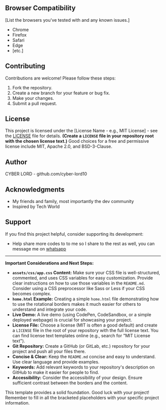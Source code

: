
## Browser Compatibility

[List the browsers you've tested with and any known issues.]

*   Chrome
*   Firefox
*   Safari
*   Edge
*   [etc.]

## Contributing

Contributions are welcome!  Please follow these steps:

1.  Fork the repository.
2.  Create a new branch for your feature or bug fix.
3.  Make your changes.
4.  Submit a pull request.

## License

This project is licensed under the [License Name - e.g., MIT License] - see the [LICENSE](LICENSE) file for details.  **(Create a `LICENSE` file in your repository root with the chosen license text.)**  Good choices for a free and permissive license include MIT, Apache 2.0, and BSD-3-Clause.

## Author

CYBER LORD - github.com/cyber-lord10

## Acknowledgments

*   My friends and family, most importantly the dev community 
*   Inspired by Tech World

## Support

If you find this project helpful, consider supporting its development:

*   Help share more codes to to me so I share to the rest as well, you can message me on [whatsapp](wa.me/699596551)

---

**Important Considerations and Next Steps:**

*   **`assets/css/app.css` Content:**  Make sure your CSS file is well-structured, commented, and uses CSS variables for easy customization.  Provide clear instructions on how to use those variables in the `README.md`.  Consider using a CSS preprocessor like Sass or Less if your CSS becomes complex.
*   **`home.html` Example:**  Creating a simple `home.html` file demonstrating how to use the rotational borders makes it much easier for others to understand and integrate your code.
*   **Live Demo:**  A live demo (using CodePen, CodeSandbox, or a simple deployed webpage) is crucial for showcasing your project.
*   **License File:** Choose a license (MIT is often a good default) and create a `LICENSE` file in the root of your repository with the full license text.  You can find license text templates online (e.g., search for "MIT License text").
*   **Git Repository:**  Create a GitHub (or GitLab, etc.) repository for your project and push all your files there.
*   **Concise & Clear:**  Keep the `README.md` concise and easy to understand.  Use clear language and provide examples.
*   **Keywords:** Add relevant keywords to your repository's description on GitHub to make it easier for people to find.
*   **Accessibility:**  Consider the accessibility of your design.  Ensure sufficient contrast between the borders and the content.

This template provides a solid foundation. Good luck with your project! Remember to fill in all the bracketed placeholders with your specific project information.
